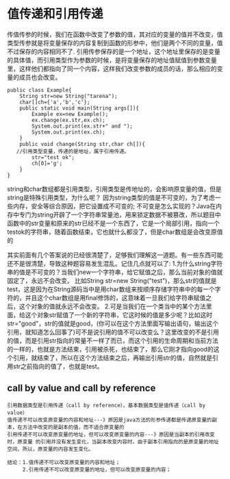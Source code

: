 # 值传递和引用传递
传值传参的时候，我们在函数中改变了参数的值，其对应的变量的值并不改变，值类型传参就是将变量保存的内容复制到函数的形参中，他们是两个不同的变量，值不过保存的内容相同不了.
引用传参保存的是一个地址，这个地址里保存的是变量的具体值，而引用类型作为参数的时候，是将变量保存的地址值赋值到参数变量里，这样他们都指向了同一个内容，这样我们改变参数的成员的话，那么相应的变量的成员也会改变。

```
public class Example{
    String str=new String("tarena");
    char[]ch={'a','b','c'};
    public static void main(String args[]){
        Example ex=new Example();
        ex.change(ex.str,ex.ch);
        System.out.print(ex.str+" and ");
        System.out.print(ex.ch);
    }
    public void change(String str,char ch[]){
   //引用类型变量，传递的是地址，属于引用传递。
        str="test ok";
        ch[0]='g';
    }
}
```
string和char数组都是引用类型，引用类型是传地址的，会影响原变量的值，但是string是特殊引用类型，为什么呢？
因为string类型的值是不可变的，为了考虑一些内存，安全等综合原因，把它设置成不可变的; 不可变是怎么实现的？Java在内存中专门为string开辟了一个字符串常量池，用来锁定数据不被篡改，所以题目中函数中的str变量和原来的str已经不是一个东西了，它是一个局部引用，指向一个testok的字符串，随着函数结束，它也就什么都没了，但是char数组是会改变原值的

其实前面有几个答案说的已经很清楚了，足够我们理解这一道题。有一些东西可能还不是很清楚，导致这种题容易发生混乱。记住几点就可以了:
1.为什么string字符串的值是不可变的？当我们new一个字符串，给它赋值之后，那么当前对象的值就固定了，永远不会改变。
比如String str=new String("test")，那么str的值就是test，这是因为在String源码当中是用char数组来按顺序存储字符串中的每一个字符的，并且这个char数组是用final修饰的，这意味着一旦我们给字符串赋值之后，这个对象的值就永远不会改变。
2.可是当我们在一个类当中的某个方法里面，给这个对象str赋值了一个新的字符串，它这时候的值是多少呢？比如这时str="good"，str的值就是good，(你可以在这个方法里面写输出语句，输出这个引用，就知道怎么回事了)可不是说引用的值不可以改变么？这里改变的不是引用的值，而是引用str指向的常量不一样了而已，而这个引用的生命周期和当前方法的一样的，也就是方法结束，引用被杀死，也结束了，那么它刚才指向good的这个引用，就结束了，所以在这个方法结束之后，再输出引用str的值，自然就是引用str之前指向的值了，也就是test。

## call by value  and call by reference
```
引用数据类型是引用传递（call by reference），基本数据类型是值传递（call by value）
值传递不可以改变原变量的内容和地址---》原因是java方法的形参传递都是传递原变量的副本，在方法中改变的是副本的值，而不适合原变量的
引用传递不可以改变原变量的地址，但可以改变原变量的内容---》原因是当副本的引用改变时，原变量 的引用并没有发生变化，当副本改变内容时，由于副本引用指向的是原变量的地址空间，所以，原变量的内容发生变化。

结论：1.值传递不可以改变原变量的内容和地址；
     2.引用传递不可以改变原变量的地址，但可以改变原变量的内容；
```